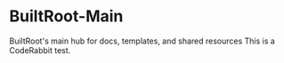 # BuiltRoot-Main
BuiltRoot's main hub for docs, templates, and shared resources
This is a CodeRabbit test.
